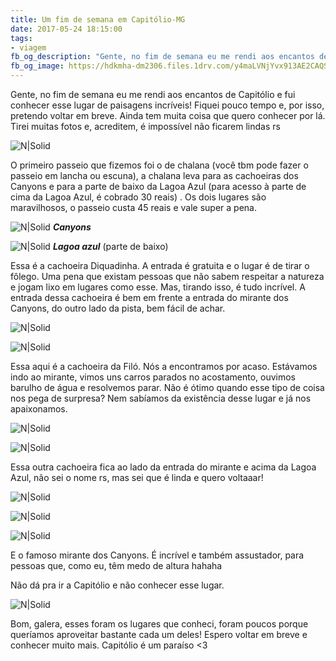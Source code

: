 ```yaml
---
title: Um fim de semana em Capitólio-MG 
date: 2017-05-24 18:15:00
tags:  
- viagem
fb_og_description: "Gente, no fim de semana eu me rendi aos encantos de Capitólio e fui conhecer esse lugar de paisagens incríveis! Fiquei pouco tempo e, por isso, pretendo voltar em breve. Ainda tem muita coisa que quero conhecer por lá. Tirei muitas fotos e, acreditem, é impossível não ficarem lindas rs. "
fb_og_image: https://hdkmha-dm2306.files.1drv.com/y4maLVNjYvx913AE2CAQSWkKwF2cvOyKLkfEtTh8FUFzTxtAdQE755ph5U7PwfNlTQyfXQel5ND9M5xSw5n2Sy2e0GTM_FpxtBkqs7kHCXhP4TJSZWadafOVUbvpcoJZ-s23MjDmtWYDaomVfHbiHi1eCxQFTFa04LN0frl61Mkpo1xut2TPGWV9Y0CteBXJo307qM7ooQ1Y8hsp-o6LK9eDg?width=718&height=520&cropmode=none
---
```



Gente, no fim de semana eu me rendi aos encantos de Capitólio e fui conhecer esse lugar de paisagens incríveis! Fiquei pouco tempo e, por isso, pretendo voltar em breve. Ainda tem muita coisa que quero conhecer por lá. Tirei muitas fotos e, acreditem, é impossível não ficarem lindas rs 

![N|Solid](https://hdkmha-dm2306.files.1drv.com/y4maLVNjYvx913AE2CAQSWkKwF2cvOyKLkfEtTh8FUFzTxtAdQE755ph5U7PwfNlTQyfXQel5ND9M5xSw5n2Sy2e0GTM_FpxtBkqs7kHCXhP4TJSZWadafOVUbvpcoJZ-s23MjDmtWYDaomVfHbiHi1eCxQFTFa04LN0frl61Mkpo1xut2TPGWV9Y0CteBXJo307qM7ooQ1Y8hsp-o6LK9eDg?width=718&height=520&cropmode=none)


<!-- more -->


O primeiro passeio que fizemos foi o de chalana (você tbm pode fazer o passeio em lancha ou escuna), a chalana leva para as cachoeiras dos Canyons e para a parte de baixo da Lagoa Azul (para acesso à parte de cima da Lagoa Azul, é cobrado 30 reais) . Os dois lugares são maravilhosos, o passeio custa 45 reais e vale super a pena.

![N|Solid](https://hdkfpq-dm2306.files.1drv.com/y4mDdQW7_PkErwoP1Y2ghtBQaUlQbJOPXApWCARI1yWjf-m-7buvOZ87tLC4WG9vHFbdd5yQsmIOnr7ai8ZbhAYYQ4AmbcLetHOQ25g3xWlkD_yk7Mirb3zCrI03FzrDwGuh_hvX9g9yPfrlWuCIr8Yc4OShUguKke7xaAn8pUYtwJqpupNuBZ0PflArbAo9noGLQOVZ0w9S_gfszykfN4iTA?width=693&height=520&cropmode=none)
***Canyons***

![N|Solid](https://hdi6sg-dm2306.files.1drv.com/y4m75O1o4G3whsME5_7YUz2lMzfJI9bHW_BWXvxnd_wCwZVBU8Pj2BnrjhTVAreWFT_S0EmoaqYBv9UAHwomOdHXusfW33xSRyAP2F3ySUJMyKnH79o3mpsZVgfD26k1dIiGKBKcHVny47J6-AyemKTs6kWoSmX6HDVlaIQfVYNwmt1r1Kj0F1S74OU3T5JRBk1hGt_3tX1hrJmlc0U47Xoag?width=480&height=319&cropmode=none)
***Lagoa azul*** (parte de baixo)

Essa é a cachoeira Diquadinha. A entrada é gratuita e o lugar é de tirar o fôlego. Uma pena que existam pessoas que não sabem respeitar a natureza e jogam lixo em lugares como esse. Mas, tirando isso, é tudo incrível. A entrada dessa cachoeira é bem em frente a entrada do mirante dos Canyons, do outro lado da pista, bem fácil de achar.

![N|Solid](https://hdieyq-dm2306.files.1drv.com/y4m4elGro_geW5ropJyK01yQDek34ePoTVgsKbOgtmW7c5vYidRzOfuSqdbGNj-m7Z8zrnCk2AtMr4KpcSNbfbt56jFM0dorz1oMK9dVI40S2yLOHmbJ5cI_koT7jATFLmvLGEKhsH25etvIC4ATVO2Kj9y5CFM80XuGstENN_CWueTWxqEh1xRAZBl1fW9X2i7QJIffej1GxJCI2UXH_mgiQ?width=780&height=518&cropmode=none)

![N|Solid](https://hdlo3w-dm2306.files.1drv.com/y4mMes0H3kuQuCJCnTYdmFMDoxdAatwyg0vvB9d1HeghieAMYuUMqPE0M0k80vs4hTdSobbttpo_AmiA_wApj7YTJLgPujZEVSax2x0WcR5Sw2Vnaqo-lkJwXtvlSI5VLI2oddHle3wyQTqzVLRzMFj7xs7uqF3UMiAEeb1JyysvlEUFG8P6N3df8LHW51l7GAHwmOMoFDSYLMMZ6n76CHFEQ?width=780&height=518&cropmode=none)

Essa aqui é a cachoeira da Filó. Nós a encontramos por acaso. Estávamos indo ao mirante, vimos uns carros parados no acostamento, ouvimos barulho de água e resolvemos parar. Não é ótimo quando esse tipo de coisa nos pega de surpresa? Nem sabíamos da existência desse lugar e já nos apaixonamos. 

![N|Solid](https://hdlvjg-dm2306.files.1drv.com/y4mf3RbtTvoYprvNvsX5SOqvXa05VEW9_Ea22PkVKnWeY7wOj0d995fRw8hH7oMg9TRiDCzti-S_MOd4nTDCgRqCfe7jN0u2tjZPtvsfJOOLo0FJETBLuMLOwEKV8LQNTL10o83iekBPuq5Gv9f8eFRt3SSEHrHd-KiYbYlqHdMy9GouVrN7h0hhfdTF8PcoIRkX74SuQIsw3NlEaMqKEMEhQ?width=780&height=519&cropmode=none)

![N|Solid](https://hdky9g-dm2306.files.1drv.com/y4mazrRCrQHSUm0rGNPEuXxoE3xn6UkOI7xL8j_uJ4Y3aeu17hUqEX26yg1Su5SfBNPutNCaMgnpkC2zLKvBAVTLJ_ovaA5q5fYVoFZaSyCUpE6kr0W2t5YFJlIU-_0PqChUxV0FVvKlw9oDrbM9SXaPW8ReqaNxF7g4WKsp5MZxPJpruW2001m2_DwZf-ImQSTtk8rfEWu50PA8CNqDmDlsQ?width=780&height=519&cropmode=none)

Essa outra cachoeira fica ao lado da entrada do mirante e acima da Lagoa Azul, não sei o nome rs, mas sei que é linda e quero voltaaar!

![N|Solid](https://hdjbpq-dm2306.files.1drv.com/y4mbVHmbIGsRItNsquJAzuW4jU8yHW719Lq1VpVgR9AB9wJHIgidQISfCq163NlZyjVc3M_2exHh6BKOkmwGW0CjZc1YO6fztr1_stOTAVW4u19AoogRPdcdeTfFEchz6W4gxBTg_A2EtP_ebCJxSCT7V-E76ZEOcyDj2Sju_dzTBSnfUtzDQsHIOw-KYWzv5APJ7Wc3eL2ELHsMCYkY1fg1w?width=780&height=518&cropmode=none)

![N|Solid](https://hdjpva-dm2306.files.1drv.com/y4m76PnbSdB5PmxZU7Uj29zGwz54KVsPLLjtViaKwHuyWgfMPu-A4r44hvAItuoXNPW0wopDK_76c8QL6KS-y9Kw0NrfWQRDWtsoRbky0mkOwSPf-YdJ3lA94d1vJrWtJneDwcgEd6A_4jcUiRv3TcX9S-TPYYS9T9wRH2r3jovDeuR_O34kXJ0WymnAT8RcaJdCNnjjTv0i5orNtG9j3vwrQ?width=780&height=519&cropmode=none)
 
![N|Solid](https://6l3csq-dm2306.files.1drv.com/y4mjHxQ2Pjbi0NqBbson3d4t15Q-YZUvO7epd9XiMv7FjEW5BhPGWYfBy6HGma8fZ3kopsMVH2-gZYCVIZcqvJYf1BNfXsG7i8uZ436MtGOrsMyDPOSrow5Nvm-za7BIozi0R2VD8lbxhOR6oT921gH_Qzhm2ksnvZvu3guBh-tvwIzU36IwMroKaQvbW0eq5HOAdi_IZhP07MHyZJ0lf2XqQ?width=780&height=489&cropmode=none)

E o famoso mirante dos Canyons. É incrível e também assustador, para pessoas que, como eu, têm medo de altura hahaha

Não dá pra ir a Capitólio e não conhecer esse lugar.

![N|Solid](https://hdizaw-dm2306.files.1drv.com/y4mnul2EaZ0mpMJF4AfzJkCbXk-7I8YHo_-hVax3ASwsIwiaAJU9-hI08NzHg2dOVKBujej6TkamGRFUlqt4SNbtwXWtFtfsACbV6NGoN7PNuGcDQQMMqqgIqQSBH5_phTsTl5bwtPGb5Pe7reuOPhIYcAe5Ee3kuFkpCUkUGpBTnFjHcMrKpVGIJmlHpVJm0UBE9yrkVfn4F5YQIPZOD1TnQ?width=780&height=519&cropmode=none)

Bom, galera, esses foram os lugares que conheci, foram poucos porque queríamos aproveitar bastante cada um deles! Espero voltar em breve e conhecer muito mais. Capitólio é um paraíso <3

